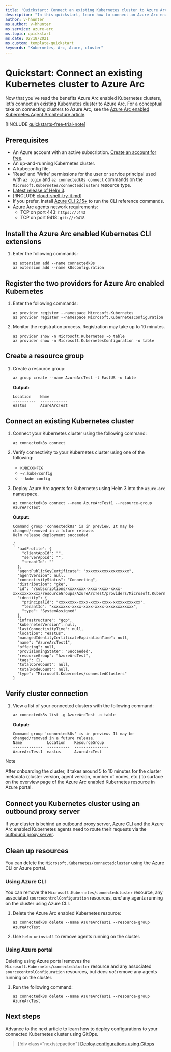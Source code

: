```yaml
---
title: 'Quickstart: Connect an existing Kubernetes cluster to Azure Arc'
description: "In this quickstart, learn how to connect an Azure Arc enabled Kubernetes cluster." 
author: v-hhunter
ms.author: v-hhunter
ms.service: azure-arc
ms.topic: quickstart
ms.date: 02/18/2021
ms.custom: template-quickstart
keywords: "Kubernetes, Arc, Azure, cluster"
---
```


# Quickstart: Connect an existing Kubernetes cluster to Azure Arc 

Now that you've read the benefits Azure Arc enabled Kubernetes clusters, let's connect an existing Kubernetes cluster to Azure Arc. For a conceptual take on connecting clusters to Azure Arc, see the [Azure Arc enabled Kubernetes Agent Architecture article](./conceptual-agent-architecture.md).

[!INCLUDE [quickstarts-free-trial-note](../../includes/quickstarts-free-trial-note.md)]

## Prerequisites

* An Azure account with an active subscription. [Create an account for free](https://azure.microsoft.com/free/?WT.mc_id=A261C142F).
* An up-and-running Kubernetes cluster.
* A kubeconfig file.
* 'Read' and 'Write' permissions for the user or service principal used with `az login` and `az connectedk8s connect` commands on the `Microsoft.Kubernetes/connectedclusters` resource type.
* [Latest release of Helm 3](https://helm.sh/docs/intro/install).
* [!INCLUDE [cloud-shell-try-it.md](../../../includes/cloud-shell-try-it.md)]
* If you prefer, install [Azure CLI 2.15+](/cli/azure/install-azure-cli) to run the CLI reference commands.
* Azure Arc agents network requirements:  
    * TCP on port 443: `https://:443`
    * TCP on port 9418: `git://:9418`

## Install the Azure Arc enabled Kubernetes CLI extensions

1. Enter the following commands:
    ```azurecli
    az extension add --name connectedk8s
    az extension add --name k8sconfiguration
    ```

## Register the two providers for Azure Arc enabled Kubernetes

1. Enter the following commands:
    ```azurecli
    az provider register --namespace Microsoft.Kubernetes
    az provider register --namespace Microsoft.KubernetesConfiguration
    ```
2. Monitor the registration process. Registration may take up to 10 minutes.
    ```azurecli
    az provider show -n Microsoft.Kubernetes -o table
    az provider show -n Microsoft.KubernetesConfiguration -o table    
    ```

## Create a resource group

1. Create a resource group:
    ```console
    az group create --name AzureArcTest -l EastUS -o table
    ```

    **Output:**

    ```console
    Location    Name
    ----------  ------------
    eastus      AzureArcTest
    ```

## Connect an existing Kubernetes cluster

1. Connect your Kubernetes cluster using the following command:
    ```azurecli
    az connectedk8s connect
    ```
1. Verify connectivity to your Kubernetes cluster using one of the following:
   * `KUBECONFIG`
   * `~/.kube/config`
   * `--kube-config`
1. Deploy Azure Arc agents for Kubernetes using Helm 3 into the `azure-arc` namespace.
    ```console
    az connectedk8s connect --name AzureArcTest1 --resource-group AzureArcTest
    ```
     **Output:**

    ```console
    Command group 'connectedk8s' is in preview. It may be changed/removed in a future release.
    Helm release deployment succeeded

    {
      "aadProfile": {
        "clientAppId": "",
        "serverAppId": "",
        "tenantId": ""
      },
      "agentPublicKeyCertificate": "xxxxxxxxxxxxxxxxxxx",
      "agentVersion": null,
      "connectivityStatus": "Connecting",
      "distribution": "gke",
      "id": "/subscriptions/xxxxxxxx-xxxx-xxxx-xxxx-xxxxxxxxxxxx/resourceGroups/AzureArcTest/providers/Microsoft.Kubernetes/connectedClusters/AzureArcTest1",
      "identity": {
        "principalId": "xxxxxxxx-xxxx-xxxx-xxxx-xxxxxxxxxxxx",
        "tenantId": "xxxxxxxx-xxxx-xxxx-xxxx-xxxxxxxxxxxx",
        "type": "SystemAssigned"
      },
      "infrastructure": "gcp",
      "kubernetesVersion": null,
      "lastConnectivityTime": null,
      "location": "eastus",
      "managedIdentityCertificateExpirationTime": null,
      "name": "AzureArcTest1",
      "offering": null,
      "provisioningState": "Succeeded",
      "resourceGroup": "AzureArcTest",
      "tags": {},
      "totalCoreCount": null,
      "totalNodeCount": null,
      "type": "Microsoft.Kubernetes/connectedClusters"
    }
    ```

## Verify cluster connection

1. View a list of your connected clusters with the following command:
    ```console
    az connectedk8s list -g AzureArcTest -o table
    ```

    **Output:**

    ```console
    Command group 'connectedk8s' is in preview. It may be changed/removed in a future release.
    Name           Location    ResourceGroup
    -------------  ----------  ---------------
    AzureArcTest1  eastus      AzureArcTest
    ```

> [!NOTE]
> After onboarding the cluster, it takes around 5 to 10 minutes for the cluster metadata (cluster version, agent version, number of nodes, etc.) to surface on the overview page of the Azure Arc enabled Kubernetes resource in Azure portal.


## Connect you Kubernetes cluster using an outbound proxy server

If your cluster is behind an outbound proxy server, Azure CLI and the Azure Arc enabled Kubernetes agents need to route their requests via the [outbound proxy server](../connect-cluster#connect-using-an-outbound-proxy-server). 




<!-- 7. Clean up resources
Required. If resources were created during the quickstart. If no resources were created, 
state that there are no resources to clean up in this section.
-->

## Clean up resources

You can delete the `Microsoft.Kubernetes/connectedcluster` using the Azure CLI or Azure portal.

### Using Azure CLI

You can remove the `Microsoft.Kubernetes/connectedcluster` resource, any associated `sourcecontrolConfiguration` resources, *and* any agents running on the cluster using Azure CLI.

1. Delete the Azure Arc enabled Kubernetes resource:
    ```azurecli
    az connectedk8s delete --name AzureArcTest1 --resource-group AzureArcTest
    ```
1. Use `helm uninstall` to remove agents running on the cluster.

### Using Azure portal

Deleting using Azure portal removes the `Microsoft.Kubernetes/connectedcluster` resource and any associated `sourcecontrolConfiguration` resources, but *does not* remove any agents running on the cluster.

1. Run the following command:
    ```console
    az connectedk8s delete --name AzureArcTest1 --resource-group AzureArcTest
    ```
## Next steps

Advance to the next article to learn how to deploy configurations to your connected Kubernetes cluster using GitOps.
> [!div class="nextstepaction"]
> [Deploy configurations using Gitops](use-gitops-connected-cluster.md)

